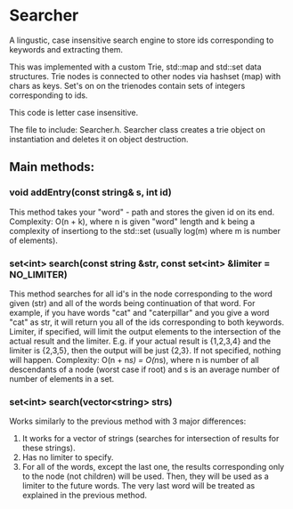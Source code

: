 # Searcher

A lingustic, case insensitive search engine to store ids corresponding to keywords and extracting them.

This was implemented with a custom Trie, std::map and std::set data structures. Trie nodes is connected to other nodes via hashset (map) with chars as keys. Set's on on the trienodes contain sets of integers corresponding to ids.

This code is letter case insensitive.

The file to include: Searcher.h. 
Searcher class creates a trie object on instantiation and deletes it on object destruction.

## Main methods:
### void addEntry(const string& s, int id)
This method takes your "word" - path and stores the given id on its end.
Complexity: O(n + k), where n is given "word" length and k being a complexity of insertiong to the std::set (usually log(m) where m is number of elements).

### set\<int> search(const string &str, const set\<int> &limiter = NO_LIMITER)
This method searches for all id's in the node corresponding to the word given (str) and all of the words being continuation of that word.
For example, if you have words "cat" and "caterpillar" and you give a word "cat" as str, it will return you all of the ids corresponding to both keywords.
Limiter, if specified, will limit the output elements to the intersection of the actual result and the limiter. E.g. if your actual result is {1,2,3,4} and the limiter is {2,3,5}, then the output will be just {2,3}. If not specified, nothing will happen.
Complexity: O(n + n*s) = O(n*s), where n is number of all descendants of a node (worst case if root) and s is an average number of number of elements in a set.

### set\<int> search(vector\<string> strs)
Works similarly to the previous method with 3 major differences:
1. It works for a vector of strings (searches for intersection of results for these strings).
3. Has no limiter to specify.
2. For all of the words, except the last one, the results corresponding only to the node (not children) will be used. Then, they will be used as a limiter to the future words. The very last word will be treated as explained in the previous method.

